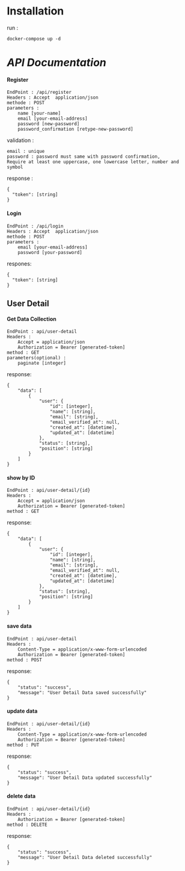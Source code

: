 # Installation
run :
```
docker-compose up -d
```
# _API Documentation_

#### Register
```
EndPoint : /api/register
Headers : Accept  application/json
methode : POST
parameters :
    name [your-name]
    email [your-email-address]
    password [new-password]
    password_confirmation [retype-new-password]
```
validation :
```
email : unique
password : password must same with password confirmation,
Require at least one uppercase, one lowercase letter, number and symbol
```
response : 
```
{
  "token": [string]
}
```
#### Login
```
EndPoint : /api/login
Headers : Accept  application/json
methode : POST
parameters :
    email [your-email-address]
    password [your-password]
```
respones:
```
{
  "token": [string]
}
```

## User Detail

#### Get Data Collection
```
EndPoint : api/user-detail
Headers : 
    Accept = application/json
    Authorization = Bearer [generated-token]
method : GET
parameters(optional) :  
    paginate [integer]
```
response:
```
{
	"data": [
		{
			"user": {
				"id": [integer],
				"name": [string],
				"email": [string],
				"email_verified_at": null,
				"created_at": [datetime],
				"updated_at": [datetime]
			},
			"status": [string],
			"position": [string]
		}
	]
}
```

#### show by ID

```
EndPoint : api/user-detail/{id}
Headers : 
    Accept = application/json
    Authorization = Bearer [generated-token]
method : GET
```
response:
```
{
	"data": [
		{
			"user": {
				"id": [integer],
				"name": [string],
				"email": [string],
				"email_verified_at": null,
				"created_at": [datetime],
				"updated_at": [datetime]
			},
			"status": [string],
			"position": [string]
		}
	]
}
```

#### save data

```
EndPoint : api/user-detail
Headers : 
    Content-Type = application/x-www-form-urlencoded
    Authorization = Bearer [generated-token]
method : POST
```
response:
```
{
	"status": "success",
	"message": "User Detail Data saved successfully"
}
```

#### update data

```
EndPoint : api/user-detail/{id}
Headers : 
    Content-Type = application/x-www-form-urlencoded
    Authorization = Bearer [generated-token]
method : PUT
```
response:
```
{
	"status": "success",
	"message": "User Detail Data updated successfully"
}
```

#### delete data

```
EndPoint : api/user-detail/{id}
Headers : 
    Authorization = Bearer [generated-token]
method : DELETE
```
response:
```
{
	"status": "success",
	"message": "User Detail Data deleted successfully"
}
```
